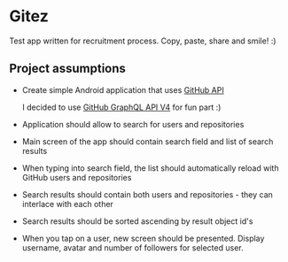 # Gitez
Test app written for recruitment process. Copy, paste, share and smile! :)

## Project assumptions

* Create simple Android application that uses [GitHub API](https://developer.github.com/v3/)

  I decided to use [GitHub GraphQL API V4](https://developer.github.com/v4/) for fun part :)

* Application should allow to search for users and repositories
* Main screen of the app should contain search field and list of search results
* When typing into search field, the list should automatically reload with GitHub users and repositories
* Search results should contain both users and repositories - they can interlace with each other
* Search results should be sorted ascending by result object id's
* When you tap on a user, new screen should be presented. Display username, avatar and number of followers for selected user.
